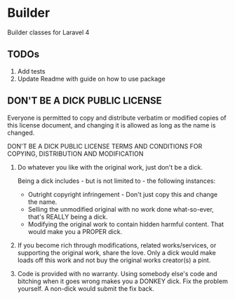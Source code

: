 Builder
======
Builder classes for Laravel 4

TODOs
-----
1. Add tests
2. Update Readme with guide on how to use package

DON'T BE A DICK PUBLIC LICENSE
------------------------------
Everyone is permitted to copy and distribute verbatim or modified copies of this license document, and changing it is allowed as long as the name is changed.

DON'T BE A DICK PUBLIC LICENSE TERMS AND CONDITIONS FOR COPYING, DISTRIBUTION AND MODIFICATION

1. Do whatever you like with the original work, just don't be a dick.

    Being a dick includes - but is not limited to - the following instances:

    - Outright copyright infringement - Don't just copy this and change the name.
    - Selling the unmodified original with no work done what-so-ever, that's REALLY being a dick.
    - Modifying the original work to contain hidden harmful content. That would make you a PROPER dick.

2. If you become rich through modifications, related works/services, or supporting the original work, share the love. Only a dick would make loads off this work and not buy the original works creator(s) a pint.

3. Code is provided with no warranty. Using somebody else's code and bitching when it goes wrong makes you a DONKEY dick. Fix the problem yourself. A non-dick would submit the fix back.